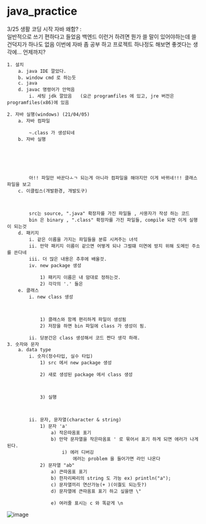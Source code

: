 # java_practice
3/25 생활 코딩 시작
자바 왜함?  :  
	일반적으로 쓰기 편하다고 들었음 
	백엔드 이런거 하려면 뭔가 쓸 말이 있어야하는데 쓸 건덕지가 하나도 없음
	이번에 자바 좀 공부 하고 프로젝트 하나정도 해보면 좋겟다는 생각에…
	언제까지?
	
	
	
	
	1. 설치 
		a. java IDE 깔았다.
		b. window cmd 로 하는듯
		c. java
		d. javac 명령어가 안먹음
			i. 세팅 jdk 깔았음	(요곤 programfiles 에 있고, jre 버전은 programfiles(x86)에 있음
	
	2. 자바 실행(windows) (21/04/05)
		a. 자바 컴파일 
			
			~.class 가 생성되네
		b. 자바 실행
			
			
			
			
			
			
			아!! 파일만 바꾼다ㅗㄱ 되는게 아니라 컴파일을 해야지만 이게 바뀌네!!! 클래스파일을 보고 
		c. 이클립스(개발환경, 개발도구)
			
			
			
			src는 source, ".java" 확장자를 가진 파일들 , 사용자가 작성 하는 코드
			bin 은 binary , ".class" 확장자를 가진 파일들, compile 되면 이게 실행이 되는것
		d. 패키지
			i. 같은 이름을 가지는 파일들을 분류 시켜주는 녀석
			ii. 만약 패키지 이름이 같으면 어떻게 되나 그럴떄 미연에 방지 위해 도메인 주소를 쓴다네
			iii. 더 많은 내용은 추후에 배울것.
			iv. new package 생성
				
				1) 패키지 이름은 내 맘대로 정하는것.
				2) 각각의 '.' 들은 
		e. 클래스
			i. new class 생성
				
				
				
				1) 클래스와 함께 편리하게 파일이 생성됨
				2) 저장을 하면 bin 파일에 class 가 생성이 됨.
				
			ii. 당분간은 class 생성해서 코드 짠다 생각 하래.
	3. 숫자와 문자
		a. data type
			i. 숫자(정수타입, 실수 타입)
				1) src 에서 new package 생성
					
				2) 새로 생성된 package 에서 class 생성
					
				
				
				3) 실행
					
					
					
			ii. 문자, 문자열(character & string)
				1) 문자 'a' 
					a) 작은따옴표 표기
					b) 만약 문자열을 작은따옴표 ' 로 묶어서 표기 하게 되면 에러가 나게 된다.
						i) 에러 디버깅 
							에러는 problem 을 들어가면 라인 나온다
				2) 문자열 "ab"
					a) 큰따옴표 표기
					b) 한자리짜리의 string 도 가능 ex) println("a");
					c) 문자열끼리 연산가능(+ )(이퀄도 되는듯?)
					d) 문자열에 큰따옴표 표기 하고 싶을땐 \" 
						
					e) 여러줄 표시는 c 와 똑같게 \n
![image](https://user-images.githubusercontent.com/49578522/113694274-7e568a80-970a-11eb-8f2b-65a89f7735c7.png)

